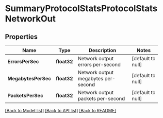 # SummaryProtocolStatsProtocolStatsNetworkOut

## Properties
Name | Type | Description | Notes
------------ | ------------- | ------------- | -------------
**ErrorsPerSec** | **float32** | Network output errors per-second | [default to null]
**MegabytesPerSec** | **float32** | Network output megabytes per-second | [default to null]
**PacketsPerSec** | **float32** | Network output packets per-second | [default to null]

[[Back to Model list]](../README.md#documentation-for-models) [[Back to API list]](../README.md#documentation-for-api-endpoints) [[Back to README]](../README.md)


